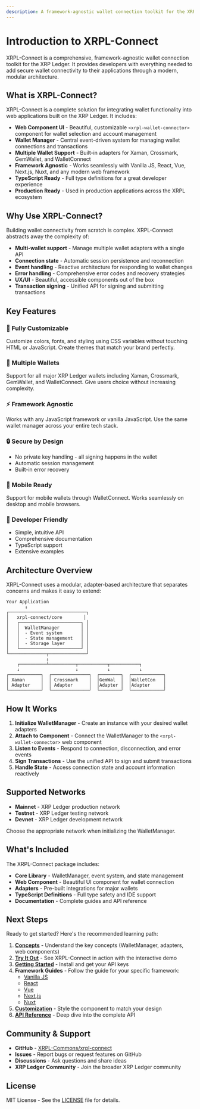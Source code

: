 ```yaml
---
description: A framework-agnostic wallet connection toolkit for the XRP Ledger with support for multiple wallet adapters and comprehensive documentation.
---
```


# Introduction to XRPL-Connect

<DownloadLLMsFullDoc />

XRPL-Connect is a comprehensive, framework-agnostic wallet connection toolkit for the XRP Ledger. It provides developers with everything needed to add secure wallet connectivity to their applications through a modern, modular architecture.

## What is XRPL-Connect?

XRPL-Connect is a complete solution for integrating wallet functionality into web applications built on the XRP Ledger. It includes:

- **Web Component UI** - Beautiful, customizable `<xrpl-wallet-connector>` component for wallet selection and account management
- **Wallet Manager** - Central event-driven system for managing wallet connections and transactions
- **Multiple Wallet Support** - Built-in adapters for Xaman, Crossmark, GemWallet, and WalletConnect
- **Framework Agnostic** - Works seamlessly with Vanilla JS, React, Vue, Next.js, Nuxt, and any modern web framework
- **TypeScript Ready** - Full type definitions for a great developer experience
- **Production Ready** - Used in production applications across the XRPL ecosystem

## Why Use XRPL-Connect?

Building wallet connectivity from scratch is complex. XRPL-Connect abstracts away the complexity of:

- **Multi-wallet support** - Manage multiple wallet adapters with a single API
- **Connection state** - Automatic session persistence and reconnection
- **Event handling** - Reactive architecture for responding to wallet changes
- **Error handling** - Comprehensive error codes and recovery strategies
- **UX/UI** - Beautiful, accessible components out of the box
- **Transaction signing** - Unified API for signing and submitting transactions

## Key Features

### 🎨 Fully Customizable
Customize colors, fonts, and styling using CSS variables without touching HTML or JavaScript. Create themes that match your brand perfectly.

### 🔌 Multiple Wallets
Support for all major XRP Ledger wallets including Xaman, Crossmark, GemWallet, and WalletConnect. Give users choice without increasing complexity.

### ⚡ Framework Agnostic
Works with any JavaScript framework or vanilla JavaScript. Use the same wallet manager across your entire tech stack.

### 🔒 Secure by Design
- No private key handling - all signing happens in the wallet
- Automatic session management
- Built-in error recovery

### 📱 Mobile Ready
Support for mobile wallets through WalletConnect. Works seamlessly on desktop and mobile browsers.

### 🎯 Developer Friendly
- Simple, intuitive API
- Comprehensive documentation
- TypeScript support
- Extensive examples

## Architecture Overview

XRPL-Connect uses a modular, adapter-based architecture that separates concerns and makes it easy to extend:

```
Your Application
       ↓
┌─────────────────────────────┐
│   xrpl-connect/core        │
│   ┌───────────────────────┐ │
│   │  WalletManager        │ │
│   │  - Event system       │ │
│   │  - State management   │ │
│   │  - Storage layer      │ │
│   └───────────────────────┘ │
└──────────────┬──────────────┘
               ↓
    ┌──────────┴──────────┬───────────┬───────────┐
    ↓                     ↓           ↓           ↓
┌────────────┐  ┌──────────────┐  ┌────────┐  ┌────────────┐
│ Xaman      │  │ Crossmark    │  │GemWal  │  │WalletCon   │
│ Adapter    │  │ Adapter      │  │Adapter │  │Adapter     │
└────────────┘  └──────────────┘  └────────┘  └────────────┘
```

## How It Works

1. **Initialize WalletManager** - Create an instance with your desired wallet adapters
2. **Attach to Component** - Connect the WalletManager to the `<xrpl-wallet-connector>` web component
3. **Listen to Events** - Respond to connection, disconnection, and error events
4. **Sign Transactions** - Use the unified API to sign and submit transactions
5. **Handle State** - Access connection state and account information reactively

## Supported Networks

- **Mainnet** - XRP Ledger production network
- **Testnet** - XRP Ledger testing network
- **Devnet** - XRP Ledger development network

Choose the appropriate network when initializing the WalletManager.

## What's Included

The XRPL-Connect package includes:

- **Core Library** - WalletManager, event system, and state management
- **Web Component** - Beautiful UI component for wallet connection
- **Adapters** - Pre-built integrations for major wallets
- **TypeScript Definitions** - Full type safety and IDE support
- **Documentation** - Complete guides and API reference

## Next Steps

Ready to get started? Here's the recommended learning path:

1. **[Concepts](/concepts)** - Understand the key concepts (WalletManager, adapters, web components)
2. **[Try It Out](/try-it-out)** - See XRPL-Connect in action with the interactive demo
3. **[Getting Started](/guide/getting-started)** - Install and get your API keys
4. **Framework Guides** - Follow the guide for your specific framework:
   - [Vanilla JS](/guide/frameworks/vanilla-js)
   - [React](/guide/frameworks/react)
   - [Vue](/guide/frameworks/vue)
   - [Next.js](/guide/frameworks/next)
   - [Nuxt](/guide/frameworks/nuxt)
5. **[Customization](/guide/customization)** - Style the component to match your design
6. **[API Reference](/guide/api-reference)** - Deep dive into the complete API

## Community & Support

- **GitHub** - [XRPL-Commons/xrpl-connect](https://github.com/XRPL-Commons/xrpl-connect)
- **Issues** - Report bugs or request features on GitHub
- **Discussions** - Ask questions and share ideas
- **XRP Ledger Community** - Join the broader XRP Ledger community

## License

MIT License - See the [LICENSE](https://github.com/XRPL-Commons/xrpl-connect/blob/main/LICENSE) file for details.
